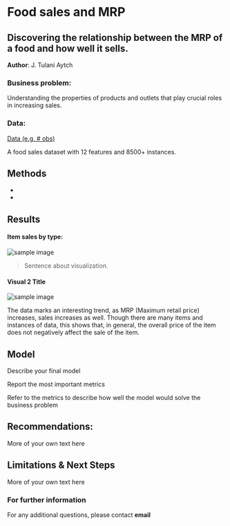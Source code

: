 # Food sales and MRP
## Discovering the relationship between the MRP of a food and how well it sells.

**Author**: J. Tulani Aytch

### Business problem:

Understanding the properties of products and outlets that play crucial roles in increasing sales.


### Data:
[Data (e.g. # obs)](https://datahack.analyticsvidhya.com/contest/practice-problem-big-mart-sales-iii/)

A food sales dataset with 12 features and 8500+ instances.


## Methods
- 
- 

## Results

#### Item sales by type:

![sample image](https://user-images.githubusercontent.com/112998617/199859875-e1ef20f0-60e9-434d-ba61-b87c9fb304ce.png)


> Sentence about visualization.

#### Visual 2 Title

![sample image](https://user-images.githubusercontent.com/112998617/199860456-47a6bf9a-a953-459d-a56d-009ae66252cb.png)



The data marks an interesting trend, as MRP (Maximum retail price) increases, sales increases as well. Though there are many items and instances of data, this shows that, in general, the overall price of the item does not negatively affect the sale of the item. 

## Model

Describe your final model

Report the most important metrics

Refer to the metrics to describe how well the model would solve the business problem

## Recommendations:

More of your own text here


## Limitations & Next Steps

More of your own text here


### For further information


For any additional questions, please contact **email**

